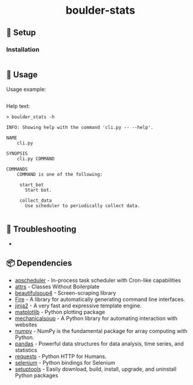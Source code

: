 <h1 align="center">boulder-stats</h1>

## 🚧 Setup

### Installation

```

```

## 🔧 Usage

Usage example:

```

```

<!-- jinja-block help
Help text:

```
> boulder_stats -h

{{ execute_command("./boulder_stats/cli.py -h | exit") }}

```
jinja-block help-->
<!-- jinja-out help start-->
Help text:

```
> boulder_stats -h

INFO: Showing help with the command 'cli.py -- --help'.

NAME
    cli.py

SYNOPSIS
    cli.py COMMAND

COMMANDS
    COMMAND is one of the following:

     start_bot
       Start bot.

     collect_data
       Use scheduler to periodically collect data.


```
<!-- jinja-out help end-->



## 🎯 Troubleshooting

*


## 📦 Dependencies
<!-- jinja-block deps
{{ "\n".join(dep_strings) }}
jinja-block deps-->
<!-- jinja-out deps start-->
 * [apscheduler](https://github.com/agronholm/apscheduler) - In-process task scheduler with Cron-like capabilities
 * [attrs](https://www.attrs.org/) - Classes Without Boilerplate
 * [beautifulsoup4](http://www.crummy.com/software/BeautifulSoup/bs4/) - Screen-scraping library
 * [Fire](https://github.com/google/python-fire) - A library for automatically generating command line interfaces.
 * [jinja2](https://palletsprojects.com/p/jinja/) - A very fast and expressive template engine.
 * [matplotlib](https://matplotlib.org) - Python plotting package
 * [mechanicalsoup](https://mechanicalsoup.readthedocs.io/) - A Python library for automating interaction with websites
 * [numpy](https://www.numpy.org) - NumPy is the fundamental package for array computing with Python.
 * [pandas](https://pandas.pydata.org) - Powerful data structures for data analysis, time series, and statistics
 * [requests](https://requests.readthedocs.io) - Python HTTP for Humans.
 * [selenium](https://github.com/SeleniumHQ/selenium/) - Python bindings for Selenium
 * [setuptools](https://github.com/pypa/setuptools) - Easily download, build, install, upgrade, and uninstall Python packages
<!-- jinja-out deps end-->

